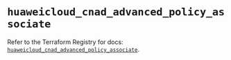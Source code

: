 # `huaweicloud_cnad_advanced_policy_associate`

Refer to the Terraform Registry for docs: [`huaweicloud_cnad_advanced_policy_associate`](https://registry.terraform.io/providers/huaweicloud/huaweicloud/1.71.1/docs/resources/cnad_advanced_policy_associate).
